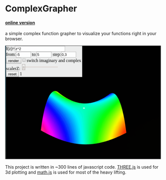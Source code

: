 # ComplexGrapher

#### [online version]()

a simple complex function grapher to visualize your functions right in your browser.

![demo.gif](demo.gif)

This project is written in ~300 lines of javascript code.
[THREE.js](https://threejs.org/) is used for 3d plotting and [math.js](http://mathjs.org) is used for most of the heavy lifting.
